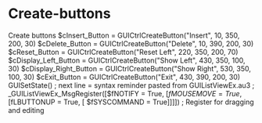 # Create-buttons
Create buttons $cInsert_Button = GUICtrlCreateButton("Insert", 10, 350, 200, 30) $cDelete_Button = GUICtrlCreateButton("Delete", 10, 390, 200, 30) $cReset_Button = GUICtrlCreateButton("Reset Left", 220, 350, 200, 70) $cDisplay_Left_Button = GUICtrlCreateButton("Show Left", 430, 350, 100, 30) $cDisplay_Right_Button = GUICtrlCreateButton("Show Right", 530, 350, 100, 30) $cExit_Button = GUICtrlCreateButton("Exit", 430, 390, 200, 30) GUISetState() ; next line = syntax reminder pasted from GUIListViewEx.au3 ; _GUIListViewEx_MsgRegister([$fNOTIFY = True, [$fMOUSEMOVE = True, [$fLBUTTONUP = True, [ $fSYSCOMMAND = True]]]]) ; Register for dragging and editing
